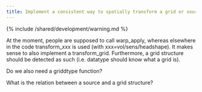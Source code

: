 ```yaml
---
title: Implement a consistent way to spatially transform a grid or source model
---
```


{% include /shared/development/warning.md %}


At the moment, people are supposed to call warp_apply, whereas elsewhere in the code transform_xxx is used (with xxx=vol/sens/headshape). It makes sense to also implement a transform_grid. Furthermore, a grid structure should be detected as such (i.e. datatype should know what a grid is).

Do we also need a griddtype function?

What is the relation between a source and a grid structure?
